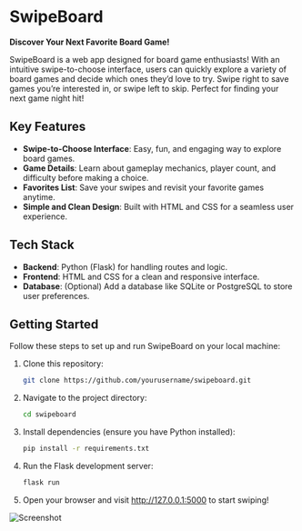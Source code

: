 # SwipeBoard  
**Discover Your Next Favorite Board Game!**  

SwipeBoard is a web app designed for board game enthusiasts! With an intuitive swipe-to-choose interface, users can quickly explore a variety of board games and decide which ones they’d love to try. Swipe right to save games you’re interested in, or swipe left to skip. Perfect for finding your next game night hit!  

## Key Features  
- **Swipe-to-Choose Interface**: Easy, fun, and engaging way to explore board games.  
- **Game Details**: Learn about gameplay mechanics, player count, and difficulty before making a choice.  
- **Favorites List**: Save your swipes and revisit your favorite games anytime.  
- **Simple and Clean Design**: Built with HTML and CSS for a seamless user experience.  

## Tech Stack  
- **Backend**: Python (Flask) for handling routes and logic.  
- **Frontend**: HTML and CSS for a clean and responsive interface.  
- **Database**: (Optional) Add a database like SQLite or PostgreSQL to store user preferences.  

## Getting Started  
Follow these steps to set up and run SwipeBoard on your local machine:  

1. Clone this repository:  
   ```bash  
   git clone https://github.com/yourusername/swipeboard.git  


2. Navigate to the project directory:
   ```bash
   cd swipeboard  
3. Install dependencies (ensure you have Python installed):
   ```bash
   pip install -r requirements.txt  

4. Run the Flask development server:
   ```bash
   flask run
5. Open your browser and visit http://127.0.0.1:5000 to start swiping!



![Screenshot](https://raw.githubusercontent.com/username/repository/main/images/image1.png)


   

   
